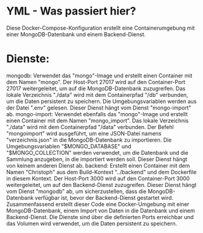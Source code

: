 # YML - Was passiert hier?

Diese Docker-Compose-Konfiguration erstellt eine Containerumgebung mit einer MongoDB-Datenbank und einem Backend-Dienst.

# Dienste:

mongodb:
Verwendet das "mongo"-Image und erstellt einen Container mit dem Namen "mongo".
Der Host-Port 27017 wird auf den Container-Port 27017 weitergeleitet, um auf die MongoDB-Datenbank zuzugreifen.
Das lokale Verzeichnis "./data" wird mit dem Containerpfad "/db" verbunden, um die Daten persistent zu speichern.
Die Umgebungsvariablen werden aus der Datei ".env" gelesen.
Dieser Dienst hängt vom Dienst "mongo-import" ab.
mongo-import:
Verwendet ebenfalls das "mongo"-Image und erstellt einen Container mit dem Namen "mongo_import".
Das lokale Verzeichnis "./data" wird mit dem Containerpfad "/data" verbunden.
Der Befehl "mongoimport" wird ausgeführt, um eine JSON-Datei namens "verzeichnis.json" in die MongoDB-Datenbank zu importieren.
Die Umgebungsvariablen "$MONGO_DATABASE" und "$MONGO_COLLECTION" werden verwendet, um die Datenbank und die Sammlung anzugeben, in die importiert werden soll.
Dieser Dienst hängt von keinem anderen Dienst ab.
backend:
Erstellt einen Container mit dem Namen "Christoph" aus dem Build-Kontext "../backend" und dem Dockerfile in diesem Kontext.
Der Host-Port 3000 wird auf den Container-Port 3000 weitergeleitet, um auf den Backend-Dienst zuzugreifen.
Dieser Dienst hängt vom Dienst "mongodb" ab, um sicherzustellen, dass die MongoDB-Datenbank verfügbar ist, bevor der Backend-Dienst gestartet wird.
Zusammenfassend erstellt dieser Code eine Docker-Umgebung mit einer MongoDB-Datenbank, einem Import von Daten in die Datenbank und einem Backend-Dienst. Die Dienste sind über die definierten Ports erreichbar und das Volumen wird verwendet, um die Daten persistent zu speichern.